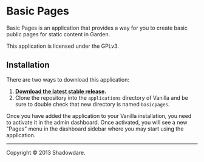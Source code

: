 # Basic Pages

Basic Pages is an application that provides a way for you to create basic public pages for static content in Garden.

This application is licensed under the GPLv3.

## Installation

There are two ways to download this application:

1. **[Download the latest stable release](http://vanillaforums.org/get/basicpages-application).**
2. Clone the repository into the `applications` directory of Vanilla and be sure to double check that new directory is named `basicpages`.

Once you have added the application to your Vanilla installation, you need to activate it in the admin dashboard. Once activated, you will see a new "Pages" menu in the dashboard sidebar where you may start using the application.

------------------------------
Copyright © 2013 Shadowdare.